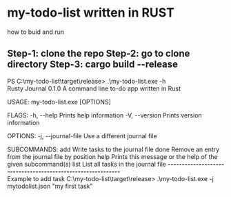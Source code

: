 ﻿# my-todo-list written in RUST
how to buid and run

Step-1: clone the repo
Step-2: go to clone directory
Step-3: cargo build --release
----------------------------------------------------
PS C:\my-todo-list\target\release> .\my-todo-list.exe -h   
Rusty Journal 0.1.0
A command line to-do app written in Rust

USAGE:
    my-todo-list.exe [OPTIONS] <SUBCOMMAND>

FLAGS:
    -h, --help       Prints help information
    -V, --version    Prints version information

OPTIONS:
    -j, --journal-file <journal-file>    Use a different journal file

SUBCOMMANDS:
    add     Write tasks to the journal file
    done    Remove an entry from the journal file by position
    help    Prints this message or the help of the given subcommand(s)
    list    List all tasks in the journal file
**------------------------------------------------------------**  
Example to add task
C:\my-todo-list\target\release> .\my-todo-list.exe -j mytodolist.json "my first task"
